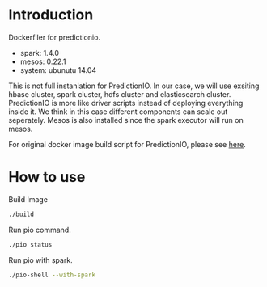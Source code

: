 # Introduction

Dockerfiler for predictionio.

* spark: 1.4.0
* mesos: 0.22.1
* system: ubunutu 14.04

This is not full instanlation for PredictionIO. In our case, we 
will use exsiting hbase cluster, spark cluster, hdfs cluster 
and elasticsearch cluster. PredictionIO is more like driver scripts
instead of deploying everything inside it. We think in this case
different components can scale out seperately. Mesos is also installed
since the spark executor will run on mesos.

For original docker image build script for PredictionIO, please see 
[here](https://github.com/mingfang/docker-predictionio).

# How to use

Build Image

```bash
./build
```

Run pio command.

```bash
./pio status
```

Run pio with spark.


```bash
./pio-shell --with-spark
```

